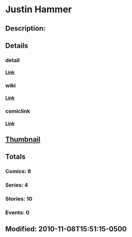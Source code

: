 # Justin Hammer
## Description: 
## Details
### detail
#### [Link](http://marvel.com/characters/2910/justin_hammer?utm_campaign=apiRef&utm_source=d8455188da2836f893171a8a63981172)
### wiki
#### [Link](http://marvel.com/universe/Hammer,_Justin?utm_campaign=apiRef&utm_source=d8455188da2836f893171a8a63981172)
### comiclink
#### [Link](http://marvel.com/comics/characters/1011310/justin_hammer?utm_campaign=apiRef&utm_source=d8455188da2836f893171a8a63981172)
## [Thumbnail](http://i.annihil.us/u/prod/marvel/i/mg/e/e0/4ce18ab1be1f6.jpg)
## Totals
### Comics: 8
### Series: 4
### Stories: 10
### Events: 0
## Modified: 2010-11-08T15:51:15-0500